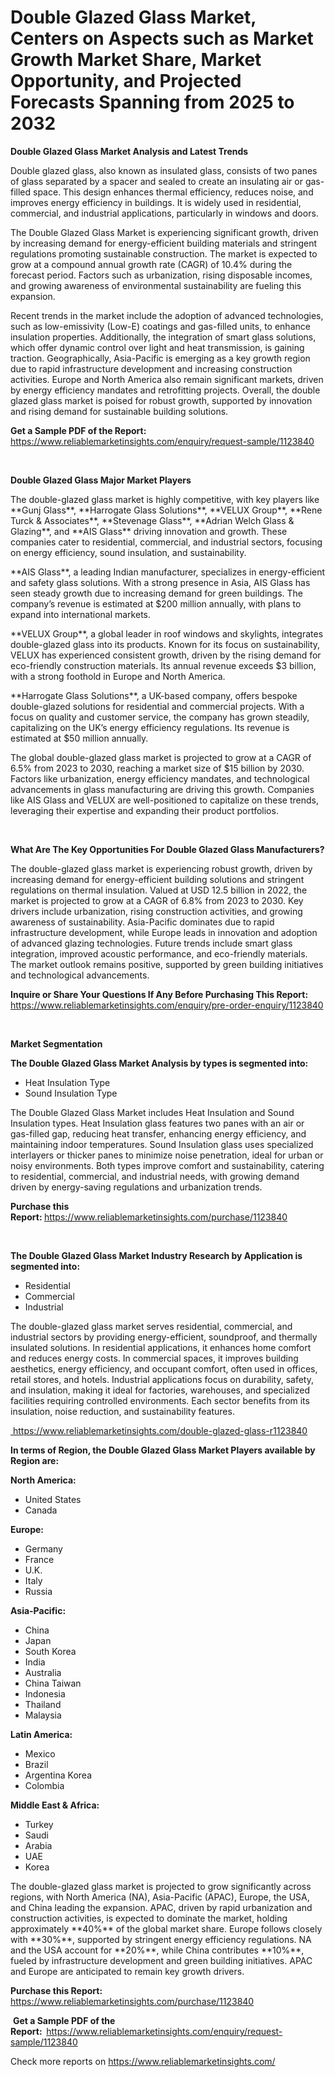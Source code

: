 <p><h1>Double Glazed Glass Market, Centers on Aspects such as Market Growth Market Share, Market Opportunity, and Projected Forecasts Spanning from 2025 to 2032</h1></p><p><strong>Double Glazed Glass Market Analysis and Latest Trends</strong></p>
<p><p>Double glazed glass, also known as insulated glass, consists of two panes of glass separated by a spacer and sealed to create an insulating air or gas-filled space. This design enhances thermal efficiency, reduces noise, and improves energy efficiency in buildings. It is widely used in residential, commercial, and industrial applications, particularly in windows and doors.</p><p>The Double Glazed Glass Market is experiencing significant growth, driven by increasing demand for energy-efficient building materials and stringent regulations promoting sustainable construction. The market is expected to grow at a compound annual growth rate (CAGR) of 10.4% during the forecast period. Factors such as urbanization, rising disposable incomes, and growing awareness of environmental sustainability are fueling this expansion.</p><p>Recent trends in the market include the adoption of advanced technologies, such as low-emissivity (Low-E) coatings and gas-filled units, to enhance insulation properties. Additionally, the integration of smart glass solutions, which offer dynamic control over light and heat transmission, is gaining traction. Geographically, Asia-Pacific is emerging as a key growth region due to rapid infrastructure development and increasing construction activities. Europe and North America also remain significant markets, driven by energy efficiency mandates and retrofitting projects. Overall, the double glazed glass market is poised for robust growth, supported by innovation and rising demand for sustainable building solutions.</p></p>
<p><strong>Get a Sample PDF of the Report:&nbsp;</strong> <a href="https://www.reliablemarketinsights.com/enquiry/request-sample/1123840?utm_campaign=2225&utm_medium=2&utm_source=Github&utm_content=ia&utm_term=26012025&utm_id=double-glazed-glass">https://www.reliablemarketinsights.com/enquiry/request-sample/1123840</a></p>
<p>&nbsp;</p>
<p><strong>Double Glazed Glass Major Market Players</strong></p>
<p><p>The double-glazed glass market is highly competitive, with key players like **Gunj Glass**, **Harrogate Glass Solutions**, **VELUX Group**, **Rene Turck & Associates**, **Stevenage Glass**, **Adrian Welch Glass & Glazing**, and **AIS Glass** driving innovation and growth. These companies cater to residential, commercial, and industrial sectors, focusing on energy efficiency, sound insulation, and sustainability.</p><p>**AIS Glass**, a leading Indian manufacturer, specializes in energy-efficient and safety glass solutions. With a strong presence in Asia, AIS Glass has seen steady growth due to increasing demand for green buildings. The company’s revenue is estimated at $200 million annually, with plans to expand into international markets.</p><p>**VELUX Group**, a global leader in roof windows and skylights, integrates double-glazed glass into its products. Known for its focus on sustainability, VELUX has experienced consistent growth, driven by the rising demand for eco-friendly construction materials. Its annual revenue exceeds $3 billion, with a strong foothold in Europe and North America.</p><p>**Harrogate Glass Solutions**, a UK-based company, offers bespoke double-glazed solutions for residential and commercial projects. With a focus on quality and customer service, the company has grown steadily, capitalizing on the UK’s energy efficiency regulations. Its revenue is estimated at $50 million annually.</p><p>The global double-glazed glass market is projected to grow at a CAGR of 6.5% from 2023 to 2030, reaching a market size of $15 billion by 2030. Factors like urbanization, energy efficiency mandates, and technological advancements in glass manufacturing are driving this growth. Companies like AIS Glass and VELUX are well-positioned to capitalize on these trends, leveraging their expertise and expanding their product portfolios.</p></p>
<p>&nbsp;</p>
<p><strong>What Are The Key Opportunities For Double Glazed Glass Manufacturers?</strong></p>
<p><p>The double-glazed glass market is experiencing robust growth, driven by increasing demand for energy-efficient building solutions and stringent regulations on thermal insulation. Valued at USD 12.5 billion in 2022, the market is projected to grow at a CAGR of 6.8% from 2023 to 2030. Key drivers include urbanization, rising construction activities, and growing awareness of sustainability. Asia-Pacific dominates due to rapid infrastructure development, while Europe leads in innovation and adoption of advanced glazing technologies. Future trends include smart glass integration, improved acoustic performance, and eco-friendly materials. The market outlook remains positive, supported by green building initiatives and technological advancements.</p></p>
<p><strong>Inquire or Share Your Questions If Any Before Purchasing This Report:</strong> <a href="https://www.reliablemarketinsights.com/enquiry/pre-order-enquiry/1123840?utm_campaign=2225&utm_medium=2&utm_source=Github&utm_content=ia&utm_term=26012025&utm_id=double-glazed-glass">https://www.reliablemarketinsights.com/enquiry/pre-order-enquiry/1123840</a></p>
<p>&nbsp;</p>
<p><strong>Market Segmentation</strong></p>
<p><strong>The Double Glazed Glass Market Analysis by types is segmented into:</strong></p>
<p><ul><li>Heat Insulation Type</li><li>Sound Insulation Type</li></ul></p>
<p><p>The Double Glazed Glass Market includes Heat Insulation and Sound Insulation types. Heat Insulation glass features two panes with an air or gas-filled gap, reducing heat transfer, enhancing energy efficiency, and maintaining indoor temperatures. Sound Insulation glass uses specialized interlayers or thicker panes to minimize noise penetration, ideal for urban or noisy environments. Both types improve comfort and sustainability, catering to residential, commercial, and industrial needs, with growing demand driven by energy-saving regulations and urbanization trends.</p></p>
<p><strong>Purchase this Report:&nbsp;</strong><a href="https://www.reliablemarketinsights.com/purchase/1123840?utm_campaign=2225&utm_medium=2&utm_source=Github&utm_content=ia&utm_term=26012025&utm_id=double-glazed-glass">https://www.reliablemarketinsights.com/purchase/1123840</a></p>
<p>&nbsp;</p>
<p><strong>The Double Glazed Glass Market Industry Research by Application is segmented into:</strong></p>
<p><ul><li>Residential</li><li>Commercial</li><li>Industrial</li></ul></p>
<p><p>The double-glazed glass market serves residential, commercial, and industrial sectors by providing energy-efficient, soundproof, and thermally insulated solutions. In residential applications, it enhances home comfort and reduces energy costs. In commercial spaces, it improves building aesthetics, energy efficiency, and occupant comfort, often used in offices, retail stores, and hotels. Industrial applications focus on durability, safety, and insulation, making it ideal for factories, warehouses, and specialized facilities requiring controlled environments. Each sector benefits from its insulation, noise reduction, and sustainability features.</p></p>
<p><a href="https://www.reliablemarketinsights.com/double-glazed-glass-r1123840?utm_campaign=2225&utm_medium=2&utm_source=Github&utm_content=ia&utm_term=26012025&utm_id=double-glazed-glass">&nbsp;https://www.reliablemarketinsights.com/double-glazed-glass-r1123840</a></p>
<p><strong>In terms of Region, the Double Glazed Glass Market Players available by Region are:</strong></p>
<p>
    <p> <strong> North America: </strong>
        <ul>
            <li>United States</li>
            <li>Canada</li>
        </ul>
        </p> 
    <p> <strong> Europe: </strong>
        <ul>
            <li>Germany</li>
            <li>France</li>
            <li>U.K.</li>
            <li>Italy</li>
            <li>Russia</li>
        </ul>
        </p> 
    <p> <strong> Asia-Pacific: </strong>
        <ul>
            <li>China</li>
            <li>Japan</li>
            <li>South Korea</li>
            <li>India</li>
            <li>Australia</li>
            <li>China Taiwan</li>
            <li>Indonesia</li>
            <li>Thailand</li>
            <li>Malaysia</li>
        </ul>
        </p> 
    <p> <strong> Latin America: </strong>
        <ul>
            <li>Mexico</li>
            <li>Brazil</li>
            <li>Argentina Korea</li>
            <li>Colombia</li>
        </ul>
        </p> 
    <p> <strong> Middle East & Africa: </strong>
        <ul>
            <li>Turkey</li>
            <li>Saudi</li>
            <li>Arabia</li>
            <li>UAE</li>
            <li>Korea</li>
        </ul>
    </p>
    </p>
<p><p>The double-glazed glass market is projected to grow significantly across regions, with North America (NA), Asia-Pacific (APAC), Europe, the USA, and China leading the expansion. APAC, driven by rapid urbanization and construction activities, is expected to dominate the market, holding approximately **40%** of the global market share. Europe follows closely with **30%**, supported by stringent energy efficiency regulations. NA and the USA account for **20%**, while China contributes **10%**, fueled by infrastructure development and green building initiatives. APAC and Europe are anticipated to remain key growth drivers.</p></p>
<p><strong>Purchase this Report: </strong><a href="https://www.reliablemarketinsights.com/purchase/1123840?utm_campaign=2225&utm_medium=2&utm_source=Github&utm_content=ia&utm_term=26012025&utm_id=double-glazed-glass">https://www.reliablemarketinsights.com/purchase/1123840</a></p>
<p>&nbsp;<strong>Get a Sample PDF of the Report:&nbsp;&nbsp;</strong><a href="https://www.reliablemarketinsights.com/enquiry/request-sample/1123840?utm_campaign=2225&utm_medium=2&utm_source=Github&utm_content=ia&utm_term=26012025&utm_id=double-glazed-glass">https://www.reliablemarketinsights.com/enquiry/request-sample/1123840</a></p>
<p><strong></strong></p>
<p>Check more reports on <a href="https://www.reliablemarketinsights.com/?utm_campaign=2225&utm_medium=2&utm_source=Github&utm_content=ia&utm_term=26012025&utm_id=double-glazed-glass">https://www.reliablemarketinsights.com/</a></p>